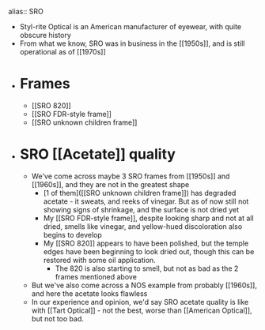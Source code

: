 alias:: SRO

- Styl-rite Optical is an American manufacturer of eyewear, with quite obscure history
- From what we know, SRO was in business in the [[1950s]], and is still operational as of [[1970s]]
- # Frames
	- [[SRO 820]]
	- [[SRO FDR-style frame]]
	- [[SRO unknown children frame]]
- # SRO [[Acetate]] quality
	- We've come across maybe 3 SRO frames from [[1950s]] and [[1960s]], and they are not in the greatest shape
		- [1 of them]([[SRO unknown children frame]]) has degraded acetate - it sweats, and reeks of vinegar. But as of now still not showing signs of shrinkage, and the surface is not dried yet
		- My [[SRO FDR-style frame]], despite looking sharp and not at all dried, smells like vinegar, and yellow-hued discoloration also begins to develop
		- My [[SRO 820]] appears to have been polished, but the temple edges have been beginning to look dried out, though this can be restored with some oil application.
			- The 820 is also starting to smell, but not as bad as the 2 frames mentioned above
	- But we've also come across a NOS example from probably [[1960s]], and here the acetate looks flawless
	- In our experience and opinion, we'd say SRO acetate quality is like with [[Tart Optical]] - not the best, worse than [[American Optical]], but not too bad.